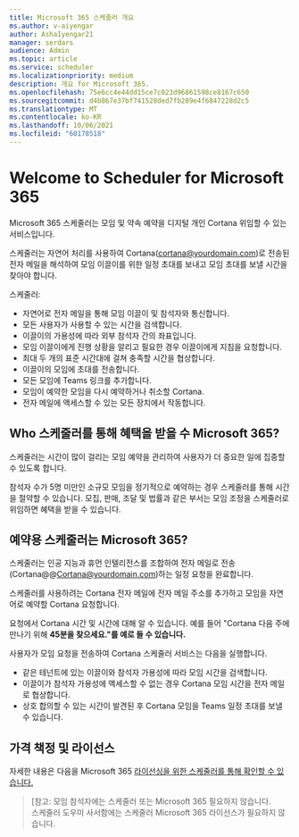 ```yaml
---
title: Microsoft 365 스케줄러 개요
ms.author: v-aiyengar
author: AshaIyengar21
manager: serdars
audience: Admin
ms.topic: article
ms.service: scheduler
ms.localizationpriority: medium
description: 개요 for Microsoft 365.
ms.openlocfilehash: 75e6cc4e44dd15ce7c023d96861598ce8167c650
ms.sourcegitcommit: d4b867e37bf741528ded7fb289e4f6847228d2c5
ms.translationtype: MT
ms.contentlocale: ko-KR
ms.lasthandoff: 10/06/2021
ms.locfileid: "60178518"
---
```

# <a name="welcome-to-scheduler-for-microsoft-365"></a>Welcome to Scheduler for Microsoft 365

Microsoft 365 스케줄러는 모임 및 약속 예약을 디지털 개인 Cortana 위임할 수 있는 서비스입니다. 

스케줄러는 자연어 처리를 사용하여 Cortana(cortana@yourdomain.com)로 전송된 전자 메일을 해석하여 모임 이끌이를 위한 일정 초대를 보내고 모임 초대를 보낼 시간을 찾아야 합니다.   

스케줄러: 

- 자연어로 전자 메일을 통해 모임 이끌이 및 참석자와 통신합니다.
- 모든 사용자가 사용할 수 있는 시간을 검색합니다.
- 이끌이의 가용성에 따라 외부 참석자 간의 좌표입니다.
- 모임 이끌이에게 진행 상황을 알리고 필요한 경우 이끌이에게 지침을 요청합니다.
- 최대 두 개의 표준 시간대에 걸쳐 충족할 시간을 협상합니다.
- 이끌이의 모임에 초대를 전송합니다.
- 모든 모임에 Teams 링크를 추가합니다.
- 모임이 예약한 모임을 다시 예약하거나 취소할 Cortana.
- 전자 메일에 액세스할 수 있는 모든 장치에서 작동합니다.

## <a name="who-can-benefit-from-scheduler-for-microsoft-365"></a>Who 스케줄러를 통해 혜택을 받을 수 Microsoft 365?

스케줄러는 시간이 많이 걸리는 모임 예약을 관리하여 사용자가 더 중요한 일에 집중할 수 있도록 합니다. 

참석자 수가 5명 미만인 소규모 모임을 정기적으로 예약하는 경우 스케줄러를 통해 시간을 절약할 수 있습니다.  모집, 판매, 조달 및 법률과 같은 부서는 모임 조정을 스케줄러로 위임하면 혜택을 받을 수 있습니다.

## <a name="how-does-scheduler-for-microsoft-365-work"></a>예약용 스케줄러는 Microsoft 365?

스케줄러는 인공 지능과 휴먼 인텔리전스를 조합하여 전자 메일로 전송(Cortana@@Cortana@yourdomain.com)하는 일정 요청을 완료합니다.  

스케줄러를 사용하려는 Cortana 전자 메일에 전자 메일 주소를 추가하고 모임을 자연어로 예약할 Cortana 요청합니다. 

요청에서 Cortana 시간 및 시간에 대해 알 수 있습니다. 예를 들어 "Cortana 다음 주에 만나기 위해 **45분을 찾으세요."를 예로 들 수 있습니다.**

사용자가 모임 요청을 전송하여 Cortana 스케줄러 서비스는 다음을 실행합니다. 

- 같은 테넌트에 있는 이끌이와 참석자 가용성에 따라 모임 시간을 검색합니다.
- 이끌이가 참석자 가용성에 액세스할 수 없는 경우 Cortana 모임 시간을 전자 메일로 협상합니다. 
- 상호 합의할 수 있는 시간이 발견된 후 Cortana 모임을 Teams 일정 초대를 보낼 수 있습니다. 

## <a name="pricing-and-licensing"></a>가격 책정 및 라이선스

자세한 내용은 다음을 Microsoft 365 [라이선싱을 위한 스케줄러를 통해 확인할 수 있습니다.](https://www.microsoft.com/microsoft-365/meeting-scheduler-pricing)

>[참고: 모임 참석자에는 스케줄러 또는 Microsoft 365 필요하지 않습니다. <br>스케줄러 도우미 사서함에는 스케줄러 Microsoft 365 라이선스가 필요하지 않습니다.

